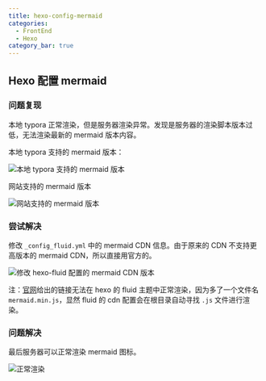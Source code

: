 ```yaml
---
title: hexo-config-mermaid
categories:
  - FrontEnd
  - Hexo
category_bar: true
---
```


## Hexo 配置 mermaid

### 问题复现

本地 typora 正常渲染，但是服务器渲染异常。发现是服务器的渲染脚本版本过低，无法渲染最新的 mermaid 版本内容。

本地 typora 支持的 mermaid 版本：

![本地 typora 支持的 mermaid 版本](https://dwj-oss.oss-cn-nanjing.aliyuncs.com/images/202409120854588.png)

网站支持的 mermaid 版本

![网站支持的 mermaid 版本](https://dwj-oss.oss-cn-nanjing.aliyuncs.com/images/202409120858955.png)

### 尝试解决

修改 `_config_fluid.yml` 中的 mermaid CDN 信息。由于原来的 CDN 不支持更高版本的 mermaid CDN，所以直接用官方的。

![修改 hexo-fluid 配置的 mermaid CDN 版本](https://dwj-oss.oss-cn-nanjing.aliyuncs.com/images/202409120902191.png)

注：[官网](https://www.jsdelivr.com/package/npm/mermaid?version=10.9.1)给出的链接无法在 hexo 的 fluid 主题中正常渲染，因为多了一个文件名 `mermaid.min.js`，显然 fluid 的 cdn 配置会在根目录自动寻找 `.js` 文件进行渲染。

### 问题解决

最后服务器可以正常渲染 mermaid 图标。

![正常渲染](https://dwj-oss.oss-cn-nanjing.aliyuncs.com/images/202409120850752.png)